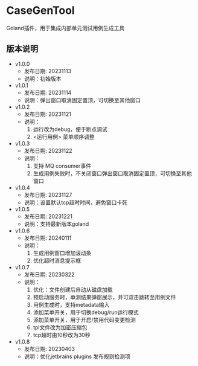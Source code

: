# CaseGenTool

Goland插件，用于集成内部单元测试用例生成工具


## 版本说明
+ v1.0.0
  + 发布日期: 20231113
  + 说明：初始版本
+ v1.0.1
  + 发布日期: 20231114
  + 说明：弹出窗口取消固定置顶，可切换至其他窗口
+ v1.0.2
  + 发布日期: 20231121
  + 说明：
    1. 运行改为debug，便于断点调试
    2. <运行用例> 菜单顺序调整
+ v1.0.3
  + 发布日期: 20231122
  + 说明：
    1. 支持 MQ consumer事件
    2. 生成用例失败时，不关闭窗口弹出窗口取消固定置顶，可切换至其他窗口
+ v1.0.4
  + 发布日期: 20231127
  + 说明：设置默认tcp超时时间，避免窗口卡死
+ v1.0.5
  + 发布日期: 20231221
  + 说明：支持最新版本goland
+ v1.0.6
  + 发布日期: 20240111
  + 说明：
    1. 生成用例窗口增加滚动条
    2. 优化超时消息提示框
+ v1.0.7
  + 发布日期: 20230322
  + 说明：
    1. 优化：文件创建后自动从磁盘加载
    2. 预启动服务时，单测结果弹窗展示，并可双击跳转至用例文件
    3. 用例生成时，支持metadata输入
    4. 添加菜单开关，用于切换debug/run运行模式
    5. 添加菜单开关，用于开启/禁用代码变更检测
    6. tpl文件改为加密压缩包
    7. tcp超时由10秒改为30秒
+ v1.0.8
  + 发布日期: 20230403
  + 说明：优化jetbrains plugins 发布规则检测项